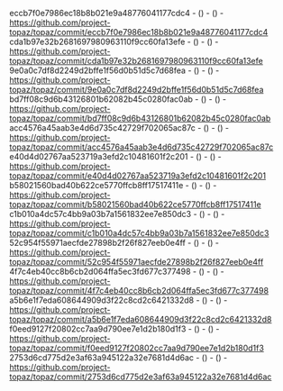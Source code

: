 eccb7f0e7986ec18b8b021e9a48776041177cdc4 -  () -  () - https://github.com/project-topaz/topaz/commit/eccb7f0e7986ec18b8b021e9a48776041177cdc4
cda1b97e32b2681697980963110f9cc60fa13efe -  () -  () - https://github.com/project-topaz/topaz/commit/cda1b97e32b2681697980963110f9cc60fa13efe
9e0a0c7df8d2249d2bffe1f56d0b51d5c7d68fea -  () -  () - https://github.com/project-topaz/topaz/commit/9e0a0c7df8d2249d2bffe1f56d0b51d5c7d68fea
bd7ff08c9d6b43126801b62082b45c0280fac0ab -  () -  () - https://github.com/project-topaz/topaz/commit/bd7ff08c9d6b43126801b62082b45c0280fac0ab
acc4576a45aab3e4d6d735c42729f702065ac87c -  () -  () - https://github.com/project-topaz/topaz/commit/acc4576a45aab3e4d6d735c42729f702065ac87c
e40d4d02767aa523719a3efd2c10481601f2c201 -  () -  () - https://github.com/project-topaz/topaz/commit/e40d4d02767aa523719a3efd2c10481601f2c201
b58021560bad40b622ce5770ffcb8ff17517411e -  () -  () - https://github.com/project-topaz/topaz/commit/b58021560bad40b622ce5770ffcb8ff17517411e
c1b010a4dc57c4bb9a03b7a1561832ee7e850dc3 -  () -  () - https://github.com/project-topaz/topaz/commit/c1b010a4dc57c4bb9a03b7a1561832ee7e850dc3
52c954f55971aecfde27898b2f26f827eeb0e4ff -  () -  () - https://github.com/project-topaz/topaz/commit/52c954f55971aecfde27898b2f26f827eeb0e4ff
4f7c4eb40cc8b6cb2d064ffa5ec3fd677c377498 -  () -  () - https://github.com/project-topaz/topaz/commit/4f7c4eb40cc8b6cb2d064ffa5ec3fd677c377498
a5b6e1f7eda608644909d3f22c8cd2c6421332d8 -  () -  () - https://github.com/project-topaz/topaz/commit/a5b6e1f7eda608644909d3f22c8cd2c6421332d8
f0eed9127f20802cc7aa9d790ee7e1d2b180d1f3 -  () -  () - https://github.com/project-topaz/topaz/commit/f0eed9127f20802cc7aa9d790ee7e1d2b180d1f3
2753d6cd775d2e3af63a945122a32e7681d4d6ac -  () -  () - https://github.com/project-topaz/topaz/commit/2753d6cd775d2e3af63a945122a32e7681d4d6ac
